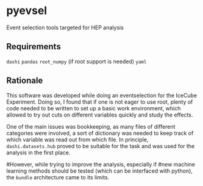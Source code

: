 # pyevsel
Event selection tools targeted for HEP analysis

Requirements
---------------------------
`dashi`
`pandas`
`root_numpy` (if root support is needed)
`yaml`

Rationale
----------------------------

This software was developed while doing an eventselection
for the IceCube Experiment. Doing so, I found that if one is 
not eager to use root, plenty of code needed to be written
to set up a basic work environment, which allowed to
try out cuts on different variables quickly and study the effects.

One of the main issues was bookkeeping, as many files of
different categories were involved, a sort of dictionary
was needed to keep track of which variable was read out from
which file. In principle, `dashi.datasets.hub` proved to be suitable for the task and was used for the analysis in the first place.


#However, while trying to improve the analysis, especially if 
#new machine learning methods should be tested (which can be interfaced with python), the `bundle` architecture came to its limits.





